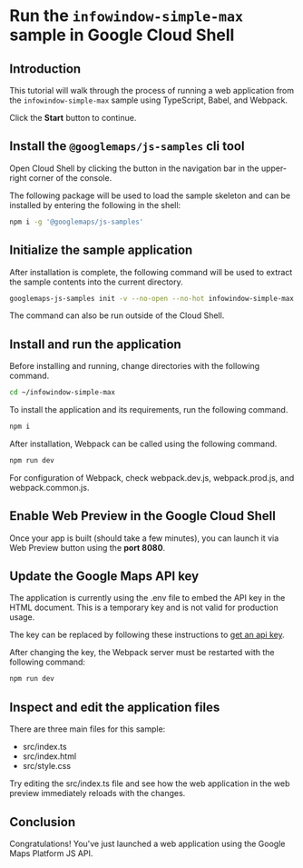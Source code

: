 # Run the `infowindow-simple-max` sample in Google Cloud Shell

<walkthrough-tutorial-duration duration="10"/>

## Introduction

This tutorial will walk through the process of running a web application from
the `infowindow-simple-max` sample using TypeScript, Babel, and Webpack.

Click the **Start** button to continue.

## Install the `@googlemaps/js-samples` cli tool

Open Cloud Shell by clicking the
<walkthrough-cloud-shell-icon></walkthrough-cloud-shell-icon> button in the
navigation bar in the upper-right corner of the console.

The following package will be used to load the sample skeleton and can be
installed by entering the following in the shell:

```bash
npm i -g '@googlemaps/js-samples'
```

## Initialize the sample application

After installation is complete, the following command will be used to extract
the sample contents into the current directory.

```bash
googlemaps-js-samples init -v --no-open --no-hot infowindow-simple-max ~/infowindow-simple-max
```

The command can also be run outside of the Cloud Shell.

## Install and run the application

Before installing and running, change directories with the following command.

```bash
cd ~/infowindow-simple-max
```

To install the application and its requirements, run the following command.

```bash
npm i
```

After installation, Webpack can be called using the following command.

```bash
npm run dev
```

For configuration of Webpack, check
<walkthrough-editor-open-file filePath="~/infowindow-simple-max/webpack.dev.js">webpack.dev.js</walkthrough-editor-open-file>,
<walkthrough-editor-open-file filePath="~/infowindow-simple-max/webpack.prod.js">webpack.prod.js</walkthrough-editor-open-file>,
and
<walkthrough-editor-open-file filePath="~/infowindow-simple-max/webpack.common.js">webpack.common.js</walkthrough-editor-open-file>.

## Enable Web Preview in the Google Cloud Shell

Once your app is built (should take a few minutes), you can launch it via
<walkthrough-spotlight-pointer target="cloudshell" spotlightId="devshell-web-preview-button">Web
Preview button</walkthrough-spotlight-pointer> using the **port 8080**.

## Update the Google Maps API key

The application is currently using the
<walkthrough-editor-open-file filePath="~/infowindow-simple-max/.env">.env</walkthrough-editor-open-file>
file to embed the API key in the HTML document. This is a temporary key and is
not valid for production usage.

The key can be replaced by following these instructions to
[get an api key](https://developers.google.com/maps/documentation/javascript/get-api-key).

After changing the key, the Webpack server must be restarted with the following
command:

```bash
npm run dev
```

## Inspect and edit the application files

There are three main files for this sample:

*   <walkthrough-editor-open-file filePath="~/infowindow-simple-max/src/index.ts">src/index.ts</walkthrough-editor-open-file>
*   <walkthrough-editor-open-file filePath="~/infowindow-simple-max/src/index.html">src/index.html</walkthrough-editor-open-file>
*   <walkthrough-editor-open-file filePath="~/infowindow-simple-max/src/style.css">src/style.css</walkthrough-editor-open-file>

Try editing the <walkthrough-editor-open-file filePath="~/infowindow-simple-max/src/index.ts">src/index.ts</walkthrough-editor-open-file> file and see how the web application in the web preview immediately reloads with the changes.

## Conclusion

<walkthrough-conclusion-trophy></walkthrough-conclusion-trophy>

Congratulations! You've just launched a web application using the Google Maps
Platform JS API.
